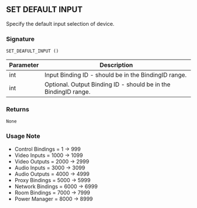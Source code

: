 ## SET DEFAULT INPUT

Specify the default input selection of device.


### Signature

`SET_DEAFULT_INPUT ()`


| Parameter | Description |
| --- | --- |
| int | Input Binding ID - should be in the BindingID range. |
| int | Optional. Output Binding ID - should be in the BindingID range. |


### Returns

`None`

### Usage Note

- Control Bindings = 1 -\> 999
- Video Inputs = 1000 -\> 1099
- Video Outputs = 2000 -\> 2999
- Audio Inputs = 3000 -\> 3099
- Audio Outputs = 4000 -\> 4999
- Proxy Bindings = 5000 -\> 5999
- Network Bindings = 6000 -\> 6999
- Room Bindings = 7000 -\> 7999
- Power Manager = 8000 -\> 8999